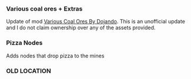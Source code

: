 ### Various coal ores + Extras

Update of mod [Various Coal Ores By Dojando](https://www.nexusmods.com/stardewvalley/mods/14496?tab=description). This is an unofficial update and I do not claim ownership over any of the assets provided. 

### Pizza Nodes

Adds nodes that drop pizza to the mines

### OLD LOCATION